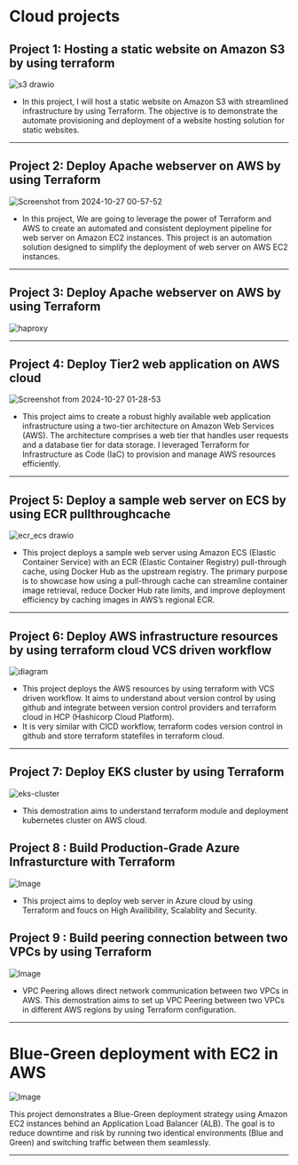 # Cloud projects
## Project 1: Hosting a static website on Amazon S3 by using terraform
![s3 drawio](https://github.com/user-attachments/assets/1048ab8d-9cca-459f-9f62-9c86a3769ff1)
- In this project, I will host a static website on Amazon S3 with streamlined infrastructure by using Terraform. The objective is to demonstrate the automate provisioning and deployment of a website hosting solution for static websites.
---
  
## Project 2: Deploy Apache webserver on AWS by using Terraform
![Screenshot from 2024-10-27 00-57-52](https://github.com/user-attachments/assets/d9ff2cfb-1e85-4c9d-a51f-745f0643e83c)
- In this project, We are going to leverage the power of Terraform and AWS to create an automated and consistent
deployment pipeline for web server on Amazon EC2 instances. This
project is an automation solution designed to simplify the
deployment of web server on AWS EC2 instances.
---

## Project 3: Deploy Apache webserver on AWS by using Terraform
![haproxy](https://github.com/user-attachments/assets/6e5e33bc-feb2-4bba-9936-1bf67c760533)

---

## Project 4: Deploy Tier2 web application on AWS cloud
![Screenshot from 2024-10-27 01-28-53](https://github.com/user-attachments/assets/549c216e-4f28-4152-a948-3ecb4a5f8a13)
- This project aims to create a robust highly available web application
infrastructure using a two-tier architecture on Amazon Web Services
(AWS). The architecture comprises a web tier that handles user
requests and a database tier for data storage. I leveraged Terraform
for Infrastructure as Code (IaC) to provision and manage AWS
resources efficiently.

---
## Project 5: Deploy a sample web server on ECS by using ECR pullthroughcache

![ecr_ecs drawio](https://github.com/user-attachments/assets/35014504-ecbc-42e5-8c80-99c43e76d781)
- This project deploys a sample web server using Amazon ECS (Elastic Container Service) with an ECR (Elastic Container Registry) pull-through cache, using Docker Hub as the upstream registry. The primary purpose is to showcase how using a pull-through cache can streamline container image retrieval, reduce Docker Hub rate limits, and improve deployment efficiency by caching images in AWS’s regional ECR.
---
## Project 6: Deploy AWS infrastructure resources by using terraform cloud VCS driven workflow

![diagram](https://github.com/user-attachments/assets/56262507-2776-4647-b9a9-48516a7f9afd)

- This project deploys the AWS resources by using terraform with VCS driven workflow. It aims to understand about version control by using github and integrate between version control providers and terraform cloud in HCP (Hashicorp Cloud Platform).
- It is very similar with CICD workflow, terraform codes version control in github and store terraform statefiles in terraform cloud.
---

## Project 7: Deploy EKS cluster by using Terraform

![eks-cluster](https://github.com/user-attachments/assets/0fa35f2e-4f40-44be-83ae-731ad999e6ff)

- This demostration aims to understand terraform module and deployment kubernetes cluster on AWS cloud.

## Project 8 : Build Production-Grade Azure Infrasturcture with Terraform

![Image](https://github.com/user-attachments/assets/a4875083-fe87-482f-8826-2f929694805a)

- This project aims to deploy web server in Azure cloud by using Terraform and foucs on High Availibility, Scalablity and Security.

## Project 9 : Build peering connection between two VPCs by using Terraform

![Image](https://github.com/user-attachments/assets/47b5dee8-5a9b-400e-884b-c2a9b4a40158)

- VPC Peering allows direct network communication between two VPCs in AWS. This demostration aims to set up VPC Peering between two VPCs in different AWS regions by using Terraform configuration.

---
# Blue-Green deployment with EC2 in AWS
![Image](https://github.com/user-attachments/assets/12654106-a4bb-43e4-aebf-8d86553d9506)

This project demonstrates a Blue-Green deployment strategy using Amazon EC2 instances behind an Application Load Balancer (ALB). The goal is to reduce downtime and risk by running two identical environments (Blue and Green) and switching traffic between them seamlessly.

---